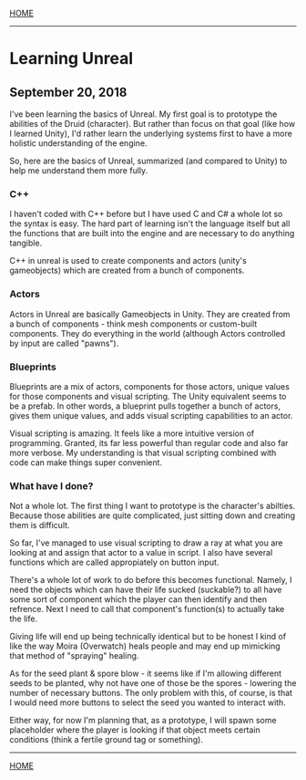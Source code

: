 
[HOME](https://avijr.com)

---

# Learning Unreal
## September 20, 2018

I've been learning the basics of Unreal. My first goal is to prototype the abilities of the Druid (character). But rather than focus on that goal (like how I learned Unity), I'd rather learn the underlying systems first to have a more holistic understanding of the engine.

So, here are the basics of Unreal, summarized (and compared to Unity) to help me understand them more fully.

### C++

I haven't coded with C++ before but I have used C and C# a whole lot so the syntax is easy. The hard part of learning isn't the language itself but all the functions that are built into the engine and are necessary to do anything tangible.

C++ in unreal is used to create components and actors (unity's gameobjects) which are created from a bunch of components.

### Actors

Actors in Unreal are basically Gameobjects in Unity. They are created from a bunch of components - think mesh components or custom-built components. They do everything in the world (although Actors controlled by input are called "pawns").

### Blueprints

Blueprints are a mix of actors, components for those actors, unique values for those components and visual scripting. The Unity equivalent seems to be a prefab. In other words, a blueprint pulls together a bunch of actors, gives them unique values, and adds visual scripting capabilities to an actor.

Visual scripting is amazing. It feels like a more intuitive version of programming. Granted, its far less powerful than regular code and also far more verbose. My understanding is that visual scripting combined with code can make things super convenient.

### What have I done?

Not a whole lot. The first thing I want to prototype is the character's abilties. Because those abilities are quite complicated, just sitting down and creating them is difficult.

So far, I've managed to use visual scripting to draw a ray at what you are looking at and assign that actor to a value in script. I also have several functions which are called appropiately on button input.

There's a whole lot of work to do before this becomes functional. Namely, I need the objects which can have their life sucked (suckable?) to all have some sort of component which the player can then identify and then refrence. Next I need to call that component's function(s) to actually take the life.

Giving life will end up being technically identical but to be honest I kind of like the way Moira (Overwatch) heals people and may end up mimicking that method of "spraying" healing.

As for the seed plant & spore blow - it seems like if I'm allowing different seeds to be planted, why not have one of those be the spores - lowering the number of necessary buttons. The only problem with this, of course, is that I would need more buttons to select the seed you wanted to interact with.

Either way, for now I'm planning that, as a prototype, I will spawn some placeholder where the player is looking if that object meets certain conditions (think a fertile ground tag or something).

---

[HOME](https://avijr.com)
